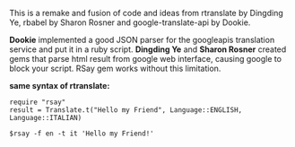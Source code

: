 This is a remake and fusion of code and ideas from rtranslate by Dingding Ye, rbabel by Sharon Rosner and google-translate-api by Dookie.

**Dookie** implemented a good  JSON parser for the googleapis translation service and put it in a ruby script. **Dingding Ye** and **Sharon Rosner** created gems that parse html result from google web interface,  causing google to block your script. RSay gem works without this limitation.

**same syntax of rtranslate:**

```
require "rsay"
result = Translate.t("Hello my Friend", Language::ENGLISH, Language::ITALIAN)

$rsay -f en -t it 'Hello my Friend!'
```
